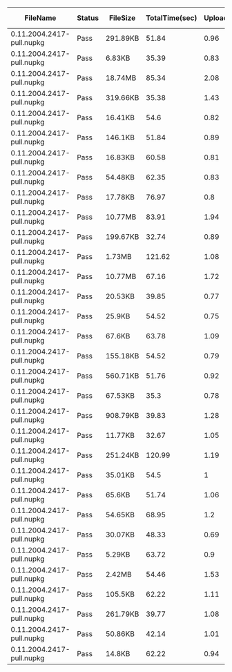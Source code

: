  | FileName                  | Status | FileSize | TotalTime(sec) | Upload(sec) | Submit(sec) | SignWait(sec) | Retry Count | 
 |---------------------------|--------|----------|----------------|-------------|-------------|---------------|-------------|
 | 0.11.2004.2417-pull.nupkg | Pass   | 291.89KB | 51.84          | 0.96        | 0.51        | 49.18         | 0           | 
 | 0.11.2004.2417-pull.nupkg | Pass   | 6.83KB   | 35.39          | 0.83        | 0.48        | 32.73         | 0           | 
 | 0.11.2004.2417-pull.nupkg | Pass   | 18.74MB  | 85.34          | 2.08        | 0.51        | 82.69         | 0           | 
 | 0.11.2004.2417-pull.nupkg | Pass   | 319.66KB | 35.38          | 1.43        | 0.35        | 32.73         | 0           | 
 | 0.11.2004.2417-pull.nupkg | Pass   | 16.41KB  | 54.6           | 0.82        | 0.5         | 51.94         | 0           | 
 | 0.11.2004.2417-pull.nupkg | Pass   | 146.1KB  | 51.84          | 0.89        | 0.54        | 49.18         | 0           | 
 | 0.11.2004.2417-pull.nupkg | Pass   | 16.83KB  | 60.58          | 0.81        | 0.55        | 57.93         | 0           | 
 | 0.11.2004.2417-pull.nupkg | Pass   | 54.48KB  | 62.35          | 0.83        | 0.5         | 59.71         | 0           | 
 | 0.11.2004.2417-pull.nupkg | Pass   | 17.78KB  | 76.97          | 0.8         | 0.49        | 74.34         | 0           | 
 | 0.11.2004.2417-pull.nupkg | Pass   | 10.77MB  | 83.91          | 1.94        | 0.5         | 81.27         | 0           | 
 | 0.11.2004.2417-pull.nupkg | Pass   | 199.67KB | 32.74          | 0.89        | 0.51        | 30.11         | 0           | 
 | 0.11.2004.2417-pull.nupkg | Pass   | 1.73MB   | 121.62         | 1.08        | 0.56        | 118.99        | 0           | 
 | 0.11.2004.2417-pull.nupkg | Pass   | 10.77MB  | 67.16          | 1.72        | 0.5         | 64.55         | 0           | 
 | 0.11.2004.2417-pull.nupkg | Pass   | 20.53KB  | 39.85          | 0.77        | 0.54        | 37.26         | 0           | 
 | 0.11.2004.2417-pull.nupkg | Pass   | 25.9KB   | 54.52          | 0.75        | 0.54        | 51.94         | 0           | 
 | 0.11.2004.2417-pull.nupkg | Pass   | 67.6KB   | 63.78          | 1.09        | 0.52        | 61.2          | 0           | 
 | 0.11.2004.2417-pull.nupkg | Pass   | 155.18KB | 54.52          | 0.79        | 0.52        | 51.94         | 0           | 
 | 0.11.2004.2417-pull.nupkg | Pass   | 560.71KB | 51.76          | 0.92        | 0.5         | 49.18         | 0           | 
 | 0.11.2004.2417-pull.nupkg | Pass   | 67.53KB  | 35.3           | 0.78        | 0.51        | 32.73         | 0           | 
 | 0.11.2004.2417-pull.nupkg | Pass   | 908.79KB | 39.83          | 1.28        | 0.56        | 37.26         | 0           | 
 | 0.11.2004.2417-pull.nupkg | Pass   | 11.77KB  | 32.67          | 1.05        | 0.54        | 30.11         | 0           | 
 | 0.11.2004.2417-pull.nupkg | Pass   | 251.24KB | 120.99         | 1.19        | 0.51        | 118.43        | 0           | 
 | 0.11.2004.2417-pull.nupkg | Pass   | 35.01KB  | 54.5           | 1           | 0.51        | 51.94         | 0           | 
 | 0.11.2004.2417-pull.nupkg | Pass   | 65.6KB   | 51.74          | 1.06        | 0.54        | 49.18         | 0           | 
 | 0.11.2004.2417-pull.nupkg | Pass   | 54.65KB  | 68.95          | 1.2         | 0.54        | 66.44         | 0           | 
 | 0.11.2004.2417-pull.nupkg | Pass   | 30.07KB  | 48.33          | 0.69        | 0.48        | 45.81         | 0           | 
 | 0.11.2004.2417-pull.nupkg | Pass   | 5.29KB   | 63.72          | 0.9         | 0.54        | 61.2          | 0           | 
 | 0.11.2004.2417-pull.nupkg | Pass   | 2.42MB   | 54.46          | 1.53        | 0.54        | 51.94         | 0           | 
 | 0.11.2004.2417-pull.nupkg | Pass   | 105.5KB  | 62.22          | 1.11        | 0.51        | 59.71         | 0           | 
 | 0.11.2004.2417-pull.nupkg | Pass   | 261.79KB | 39.77          | 1.08        | 0.51        | 37.26         | 0           | 
 | 0.11.2004.2417-pull.nupkg | Pass   | 50.86KB  | 42.14          | 1.01        | 0.52        | 39.63         | 0           | 
 | 0.11.2004.2417-pull.nupkg | Pass   | 14.8KB   | 62.22          | 0.94        | 0.52        | 59.71         | 0           | 
